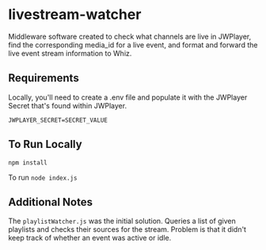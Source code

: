 # livestream-watcher

Middleware software created to check what channels are live in JWPlayer, find the corresponding media_id for a live event, and format and forward the live event stream information to Whiz.

## Requirements

Locally, you'll need to create a .env file and populate it with the JWPlayer Secret that's found within JWPlayer.

```
JWPLAYER_SECRET=SECRET_VALUE
```

## To Run Locally

```
npm install
```

To run `node index.js`

## Additional Notes

The `playlistWatcher.js` was the initial solution. Queries a list of given playlists and checks their sources for the stream. Problem is that it didn't keep track of whether an event was active or idle.
